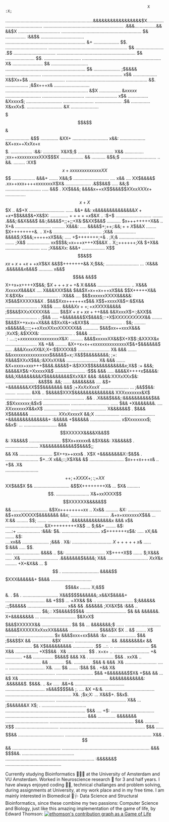                                                                    X                :X;                                            
 .....................................................................&&&&&&&&&&&&&&&&&$X..........................................
 ...............................................................  .&&&.................&& &&$X    .................................
 ...............................................................  $&  ................    :&&$&  .................................. 
 ...............................................................  &+ ....................    $$.  ................................. 
 ..............................................................  $&  ......................  .$$  ................................. 
 ..............................................................  $&  .......................  $$.     ............................. 
 ..............................................................  X&  ........................  $&     ............................. 
 ...............................................................  $&  .....................    ;$&&&&  ............................ 
 ...............................................................  x$&   ...................  X&$Xx+$&  ............................ 
 ................................................................   &$.  .................. ;&$x+++x&  ............................ 
 .................................................................   &$X  .................  &$xxxxx$  ............................ 
 .................................        .........................   x$&   ................  &Xxxxx$; ............................ 
     ........................                   .....................  .$&   ...............  X&xxXx$. ............................ 
  &X   ...................... $$$$$$$&$$&$$$$      ...................   &$$   ..............  &XX$+$  ............................ 
  x&&:   ....................  &X+xx++XxXx+x$$$$$.    .................   :&&:  .............  X&X$;$  ............................ 
    X&&   ...............      ;xx++xxxxxxxxxXXX$$$X   ..................   &&     ...........  &$&;$  ............................ 
 ..   &&.  .........       :XX$$$x+xxxxxxxxxxxxxXX$$$$  ..................    &&&+     .......  X&&;$  ............................ 
 ....  x&&   ....     XX$&&&&$  .xx++xxx++++xxxxxxxX$X&  .................... .&$$&&$     .....  &&;$  ............................ 
 .....   &&$   .  XX$&&&;    &&&&x++xX$$&&&$$$XXxxXXXx$+     ................  $$x+X$$$X     ..  &$+X  ............................ 
 ......    &&+    &&:   x&&&&&&&&&&&&&&$X++x+$$$&&&$&+X&$X:     ..............  $+++++x$$&X   .. :$+$  ............................ 
 ........   .&&&;:&&X&&&$          &&:;&&&&$+;;+;;+X&:$&XX$&&$     ...........  $x++++++++X&& ..  X+&  ............................ 
 ..........     X&&&:      .....           &&&&$+;++;:&&$;++X$$&&X    ........  $X++++++++&.  ..  X+&  ............................ 
 .........   ;X&&       .................      &&&&$;X$&&;+++++xX$&&;     ..... +$+++++++;+&   . ;X;&  ............................ 
 .......   ;X&$            ..................      xx$$$&;+x+++x+++X$&&X     ..  X;;++++++;X&    $+X&&  ........................... 
 .....   ;X&&&Xx:    &&&+     ..................   X$$$$&$$$xx+x++x++xX$$&X      &&$$+++++++&&   X;$&&;  .......................... 
 ...   :X&&&  .&&&&&&$x$&&&$      ...........    x&&$$$&&  &&$$X++x+x++++X$&&;      $$X+++x++$&  X:&&&&  .......................... 
 ..   X&&&         $XxxxxX$&&&&X      ....     X&&&XXX$&&     $&&$X+x++x+++xX$&&     $$X+++++X&& X:&$X&x .......................... 
 .  :X&&&  ....  $&$xxxxxxXXXX&&&&&:        X$&&$XXXXX&&X  .     $&&$Xxx++++++x$&&    X$$+xxxxX&$+:&$X&&  ......................... 
 .  X&$&  ...... &&&&$Xx++;+xXX$XX&&&&& ;$$&&$XXxXXXXX&&  ......    $&$$X+x+xx+++$&&&   &&XxxxX$+:;&XX$&  ......................... 
 . ;$&&   .....     +&&&&&&&$X$&&&$;::+X$$XXXXXXXXXX$&&   ........     $&&$X++x+x++X&&&   &$XxX&+:x&XX$&  ......................... 
 .  $&;  .........      x&&&&&&;:::;++xXxxXXxxXXXXXX&&   ............     $&&$xx++xxxX&&&  ;XxX$;.&$XXX&: ......................... 
 .  $&&&   ..........   $:....:;+xxxxxxxxxxxxxxxxX$&X:        ..........     &&&$xxxxxXX&&$X+X$$:;&XXXX&x ......................... 
   X& +&&    .........  &X++x+x++xxxxxxxxxxxxxxX$&+$&&&&&&$          .....     .&&&$XxxxXX$&X;X+:$$XXXX&$ ......................... 
   X&   &&&    .......  &&xxxxxxxxxxxxxxxx$&&&&$+x;:X&$$&&&&&&&&;           ;+:    X&&&$XXxX$&&;:&XXxXX&& ......................... 
   X&     &&&   .......  &X+xxxx+xxx+++$&&&$.$&&&&$+:&$XXX$$&&&&&&&&&&&x;X&$ :+ &&&;   &&&&&X$&:+XxxxxX&$  ........................ 
   :$$&     &&&   .....  &&&&X++++x$&&&&:        &&&;X&&&&&&&&$X$$&&&&&&&&$XxX&X    &&&   :&&&&:XXXxXXx$&:  ....................... 
 .    &&$$&  .&&; ......    &&&&&&&&       ....    &$+      +&&&&&&&$XX$$$$&&&&&&&     &&$    ;+$XxXxXxxX$   ...................... 
 ...     ;&&$$&&: ........            ...........   &X& ..         $&&&&$XXX$&&&&&&&&&&&&&&   XXXxxxxxxx&X$   ..................... 
 .......          ................................  .&& .   .X&&&$&&&;:&&&&&&&&&&$&&         .$$Xxxxxxx;&$x$  ..................... 
 ..............................            ......   $&&   +X&&&&&&&.                   ....  $XXxxxxxxX$&&xX$  .................... 
 ............................    X&&&&&&$      .   $&&&  X$&&&&&&    ......................  $XXxXxxxx$X &&;X   ................... 
 ...........................  +&&&&&&&&&&&&&&+   :&&&&& +$&&&&&    ........................ x$Xxxxxxxx$;  &&x$:                 ... 
 ..........................  &&&$$$$$$XXXXXX&&&&X&&$$&: X&&&&$   .........................  $$Xx+xxxxx&    &$X&&&:     X&&&&&$    . 
 .......................... X&&&&&&&&&&&$$&&&$;;$$$$&&  X&      ..........................  $X++x++xxx&  .  X$X +&&&&&&&&X::$&$&  . 
 .......................... $+..:X     x&&;::;X$$X$&&   &$  ...........................     $x+++x+++x&  ..  +$&              .X&   
 .......................... $$++;+XXXX+;:;+XX$$XX$&&$X $&  ............................  &$$X++++++++X&  ...  $X&  ..........  $$.  
 .......................... X&+xxXXXX$$$$XXXXXX&&&&&$$&&   ............................  &$Xx++++++++xx   ..  Xx&&  .......... &X:  
 ..........................  &$+xxxXXXXX$&&&&&&&    &&x;  .............................. .&+x+xxxxxxxX$&& ...  X:&&  ......... $$;  
 .......  .................  .&&&&&&&&&&&&&&x    &&& x$&  ..............................  &X+++++++++X&$  ...  $;&&+  ........ &$:  
 .....:+  ..................                 :&&&:    $&. ..............................  x$+++++++x$&:  ..... xX;&&   ....... &$:  
 ....xx&& .....................           ;&&&     .  X&: ...............................  $X+++++x$&   ......  $:&&&   .....  $$.  
 .....    .....................        &&&&      ..   $&: ...............................  X$++++X$$   .......  $;X&&&  ..... .X&   
 .............................   .&&&&&&&$&&&&;      X&&  ................................  $XxX$&x   ......... +X+&X&&  ...  $$$ . 
 .............................  &&&&$$$XXX&&&&&&+   $&&&  ................................  $$&&x      ........  X;&$$&.  .   $&  . 
 ............................  X&&$$$$&&&&&&;.x&&X$&&&&+  ...............................   &&   +$$$       ...  $+X$X&&     $&  .. 
 ............................  $;&&&&&&       .:;$&&&&&  ...............................  x&&   && .&&&&&&       ;XX&X$&  :&&&   .. 
 ............................ $&;.:       X$&&&&$$$&&   ................................  $&    &&       &&&&&&.  X+&&&&&&&&    ... 
 ............................ $&XxX$$$$$$&&$XXXXXX&&   .......................           $&     $&  ...       &&&&&&&;$      ...... 
 ............................ &&&&$XXXXXXxXxxXX&&&&&  .......................   $&&&$X   $X  ..  &$ ........         X$   ......... 
 ............................ $x  &&&$xxx+xx$&&& :&x  ......................  $&&   ;$&&$$X      && ...............  &$X  ......... 
 ............................ &&    .&&&&&&&&x   &&  .....................   $&         X$&&&&&&&&& ................ .$$  ...:.  .. 
 ............................ $&                X&&  ..................    +X$$&&    .  X&          ................  $$  . x+x+ .. 
 ............................ +&  ............. +&&  ................    $&&&$  &&&     X&  .     ................... $&& . xxX& .. 
 ............................  &&  ............  $&.  .............   .$&&  &     &&&  .X&  .........................     ....   .. 
 ............................  X&.   .....        $&      .......   :$&&   $&  .   +&&  X&  ....................................... 
 .............................  $&&         +&&&&&&&$$X&          +$&&     &&  ...   &$ X&  ....................................... 
 ..............................   &&&&&&&&&&&&:    .&&&&&&$.   $&&&.   ..  &x .....  .&&+&  ....................................... 
 ...............................                      x&&&$$$$&&  ;. ....  &X         +&:&. ....................................... 
 ....................................................     X&. ;$x;X:  ...  X&&$+.     $&x$. ....................................... 
 .......................................................         X&&   ...    ;$&&&&&&X X$; .   ................................... 
 ...............................................................   $&&  ....            +$:      .................................. 
 ................................................................   &&&  ..............  &&&&&&& .................................. 
 ..................................................................  $&&  ...........     X$$    .................................. 
 ...................................................................  $&&   ......     $$&&    .................................... 
 ....................................................................  X&&   .      $$&&     ...................................... 
 .....................................................................   &&&    $$$&&.    ......................................... 
 ......................................................................   :&&&&&&$     ............................................ 
                                                                                                                     



Currently studying Bioinformatics 🧬👨‍💻 at the University of Amsterdam and VU Amsterdam.
Worked in Neuroscience research 🧠 for 3 and half years. I have always enjoyed coding 👨‍💻, technical challanges and problem solving, during assignments at University, at my work place and in my free time. 
I am mainly interested in Biomedical 💊🩺 Data Science and Structural Bioinformatics, since these combine my two passions: Computer Science and Biology, just like this amazing implementation of the game of life, by Edward Thomson:
[![ethomson's contribution graph as a Game of Life](https://github4life.herokuapp.com/ethomson.gif)](https://github4life.herokuapp.com/ethomson)


